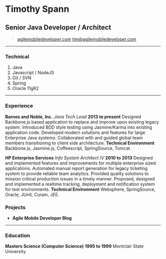 # Timothy Spann
## Senior Java Developer / Architect

> [agilemobiledeveloper.com](http://www.agilemobiledeveloper.com)
> [tim@agilemobiledeveloper.com](mailto:tim@agilemobiledeveloper.com)

------

### Technical

1. Java
1. Javascript / NodeJS
1. Git / SVN
1. Spring
1. Oracle 11gR2

------

### Experience

**Barnes and Noble, Inc.** *Java Tech Lead* __2013 to present__
	Designed Backbone.js based application to replace and improve upon existing legacy system.
	Introduced BDD style testing using Jasmine/Karma into existing application code.
	Developed modern solutions and features for large Enterprise Java systems.
	Collaborated with and guided global team members transitioning to client side architecture.
	**Technical Environment** Backbone.js, Jasmine.js, Coffeescript, SpringSource, Tomcat.

**HP Enterprise Services** *Info System Architect IV* __2010 to 2013__
	Designed and implemented features and improvements for multiple enterprise sized applications.
	Automated manual report generation for legacy ticketing system to provide reliable team analytics.
	Provided quality solutions to mission critical production issues in a timely manner.
	Proposed, designed and implemented a realtime tracking, deployment and notification system for test environments.
	**Technical Environment** Websphere, SpringSource, Oracle, JUnit, Curam, JEE.


### Projects

* **Agile Mobile Developer Blog**


------

### Education

**Masters Science (Computer Science)** __1995 to 1999__
	Montclair State University
